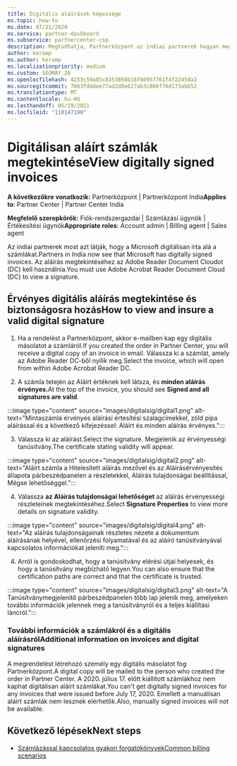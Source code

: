 ```yaml
---
title: Digitális aláírások képessége
ms.topic: how-to
ms.date: 07/21/2020
ms.service: partner-dashboard
ms.subservice: partnercenter-csp
description: Megtudhatja, Partnerközpont az indiai partnerek hogyan megtekinthetik a digitálisan aláírt számlákat, és hogyan kaphatják meg a számlák digitális másolatait a Partnerközpont.
author: keramp
ms.author: keramp
ms.localizationpriority: medium
ms.custom: SEOMAY.20
ms.openlocfilehash: 4253c59a85c8353856b16f60957761f4f2245da3
ms.sourcegitcommit: 7063fdddee77ad2d8e627ab3c806f76d173ab652
ms.translationtype: MT
ms.contentlocale: hu-HU
ms.lasthandoff: 05/19/2021
ms.locfileid: "110147190"
---
```

# <a name="view-digitally-signed-invoices"></a><span data-ttu-id="18a0b-103">Digitálisan aláírt számlák megtekintése</span><span class="sxs-lookup"><span data-stu-id="18a0b-103">View digitally signed invoices</span></span>

<span data-ttu-id="18a0b-104">**A következőkre vonatkozik:** Partnerközpont | Partnerközpont India</span><span class="sxs-lookup"><span data-stu-id="18a0b-104">**Applies to**: Partner Center | Partner Center India</span></span>

<span data-ttu-id="18a0b-105">**Megfelelő szerepkörök:** Fiók-rendszergazdai | Számlázási ügynök | Értékesítési ügynök</span><span class="sxs-lookup"><span data-stu-id="18a0b-105">**Appropriate roles**: Account admin | Billing agent | Sales agent</span></span>

<span data-ttu-id="18a0b-106">Az indiai partnerek most azt látják, hogy a Microsoft digitálisan írta alá a számlákat.</span><span class="sxs-lookup"><span data-stu-id="18a0b-106">Partners in India now see that Microsoft has digitally signed invoices.</span></span> <span data-ttu-id="18a0b-107">Az aláírás megtekintéséhez az Adobe Reader Document Cloudot (DC) kell használnia.</span><span class="sxs-lookup"><span data-stu-id="18a0b-107">You must use Adobe Acrobat Reader Document Cloud (DC) to view a signature.</span></span>

## <a name="how-to-view-and-insure-a-valid-digital-signature"></a><span data-ttu-id="18a0b-108">Érvényes digitális aláírás megtekintése és biztonságosra hozás</span><span class="sxs-lookup"><span data-stu-id="18a0b-108">How to view and insure a valid digital signature</span></span>


1. <span data-ttu-id="18a0b-109">Ha a rendelést a Partnerközpont, akkor e-mailben kap egy digitális másolatot a számláról.</span><span class="sxs-lookup"><span data-stu-id="18a0b-109">If you created the order in Partner Center, you will receive a digital copy of an invoice in email.</span></span> <span data-ttu-id="18a0b-110">Válassza ki a számlát, amely az Adobe Reader DC-ből nyílik meg.</span><span class="sxs-lookup"><span data-stu-id="18a0b-110">Select the invoice, which will open from within Adobe Acrobat Reader DC.</span></span>


2. <span data-ttu-id="18a0b-111">A számla tetején az Aláírt értéknek kell látsza, és **minden aláírás érvényes.**</span><span class="sxs-lookup"><span data-stu-id="18a0b-111">At the top of the invoice, you should see **Signed and all signatures are valid**.</span></span>
 
 :::image type="content" source="images/digitalsig/digital1.png" alt-text="Mintaszámla érvényes aláírási értesítési szalagcímekkel, zöld pipa aláírással és a következő kifejezéssel: Aláírt és minden aláírás érvényes.":::

3. <span data-ttu-id="18a0b-113">Válassza ki az aláírást.</span><span class="sxs-lookup"><span data-stu-id="18a0b-113">Select the signature.</span></span> <span data-ttu-id="18a0b-114">Megjelenik az érvényességi tanúsítvány.</span><span class="sxs-lookup"><span data-stu-id="18a0b-114">The certificate stating validity will appear.</span></span>

:::image type="content" source="images/digitalsig/digital2.png" alt-text="Aláírt számla a Hitelesített aláírás mezővel és az Aláírásérvényesítés állapota párbeszédpanelen a részletekkel, Aláírás tulajdonságai beállítással, Mégse lehetőséggel."::: 

4. <span data-ttu-id="18a0b-116">Válassza **az Aláírás tulajdonságai lehetőséget** az aláírás érvényességi részleteinek megtekintéséhez.</span><span class="sxs-lookup"><span data-stu-id="18a0b-116">Select **Signature Properties** to view more details on signature validity.</span></span>

:::image type="content" source="images/digitalsig/digital4.png" alt-text="Az aláírás tulajdonságainak részletes nézete a dokumentum aláírásának helyével, ellenőrzési folyamatával és az aláíró tanúsítványával kapcsolatos információkat jeleníti meg."::: 

4. <span data-ttu-id="18a0b-118">Arról is gondoskodhat, hogy a tanúsítvány elérési útjai helyesek, és hogy a tanúsítvány megbízható legyen.</span><span class="sxs-lookup"><span data-stu-id="18a0b-118">You can also ensure that the certification paths are correct and that the certificate is trusted.</span></span>

 :::image type="content" source="images/digitalsig/digital3.png" alt-text="A Tanúsítványmegjelenítő párbeszédpanelen több lap jelenik meg, amelyeken további információk jelennek meg a tanúsítványról és a teljes kiállítási láncról.":::

### <a name="additional-information-on-invoices-and-digital-signatures"></a><span data-ttu-id="18a0b-120">További információk a számlákról és a digitális aláírásról</span><span class="sxs-lookup"><span data-stu-id="18a0b-120">Additional information on invoices and digital signatures</span></span>

<span data-ttu-id="18a0b-121">A megrendelést létrehozó személy egy digitális másolatot fog Partnerközpont.</span><span class="sxs-lookup"><span data-stu-id="18a0b-121">A digital copy will be mailed to the person who created the order in Partner Center.</span></span> <span data-ttu-id="18a0b-122">A 2020. július 17. előtt kiállított számlákhoz nem kaphat digitálisan aláírt számlákat.</span><span class="sxs-lookup"><span data-stu-id="18a0b-122">You can't get digitally signed invoices for any invoices that were issued before July 17, 2020.</span></span> <span data-ttu-id="18a0b-123">Emellett a manuálisan aláírt számlák nem lesznek elérhetők.</span><span class="sxs-lookup"><span data-stu-id="18a0b-123">Also, manually signed invoices will not be available.</span></span>

## <a name="next-steps"></a><span data-ttu-id="18a0b-124">Következő lépések</span><span class="sxs-lookup"><span data-stu-id="18a0b-124">Next steps</span></span>

- [<span data-ttu-id="18a0b-125">Számlázással kapcsolatos gyakori forgatókönyvek</span><span class="sxs-lookup"><span data-stu-id="18a0b-125">Common billing scenarios</span></span>](common-billing-scenarios.md)